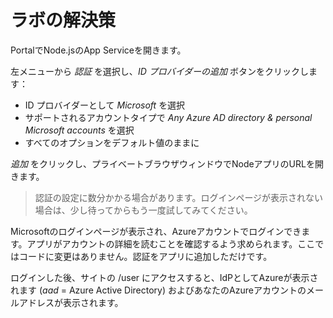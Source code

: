 # ラボの解決策

PortalでNode.jsのApp Serviceを開きます。

左メニューから _認証_ を選択し、_ID プロバイダーの追加_ ボタンをクリックします：

- ID プロバイダーとして _Microsoft_ を選択
- サポートされるアカウントタイプで _Any Azure AD directory & personal Microsoft accounts_ を選択
- すべてのオプションをデフォルト値のままに

_追加_ をクリックし、プライベートブラウザウィンドウでNodeアプリのURLを開きます。

> 認証の設定に数分かかる場合があります。ログインページが表示されない場合は、少し待ってからもう一度試してみてください。

Microsoftのログインページが表示され、Azureアカウントでログインできます。アプリがアカウントの詳細を読むことを確認するよう求められます。ここではコードに変更はありません。認証をアプリに追加しただけです。

ログインした後、サイトの /user にアクセスすると、IdPとしてAzureが表示されます (_aad_ = Azure Active Directory) およびあなたのAzureアカウントのメールアドレスが表示されます。
